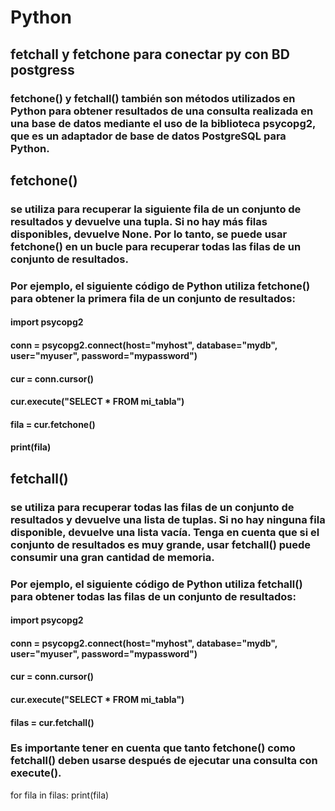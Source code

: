 # Python

## fetchall y fetchone para conectar py con BD postgress

### fetchone() y fetchall() también son métodos utilizados en Python para obtener resultados de una consulta realizada en una base de datos mediante el uso de la biblioteca psycopg2, que es un adaptador de base de datos PostgreSQL para Python.

## fetchone() 
### se utiliza para recuperar la siguiente fila de un conjunto de resultados y devuelve una tupla. Si no hay más filas disponibles, devuelve None. Por lo tanto, se puede usar fetchone() en un bucle para recuperar todas las filas de un conjunto de resultados.

### Por ejemplo, el siguiente código de Python utiliza fetchone() para obtener la primera fila de un conjunto de resultados:

#### import psycopg2

#### conn = psycopg2.connect(host="myhost", database="mydb", user="myuser", password="mypassword")
#### cur = conn.cursor()

#### cur.execute("SELECT * FROM mi_tabla")
#### fila = cur.fetchone()

#### print(fila)

## fetchall() 
### se utiliza para recuperar todas las filas de un conjunto de resultados y devuelve una lista de tuplas. Si no hay ninguna fila disponible, devuelve una lista vacía. Tenga en cuenta que si el conjunto de resultados es muy grande, usar fetchall() puede consumir una gran cantidad de memoria.

### Por ejemplo, el siguiente código de Python utiliza fetchall() para obtener todas las filas de un conjunto de resultados:

#### import psycopg2

#### conn = psycopg2.connect(host="myhost", database="mydb", user="myuser", password="mypassword")
#### cur = conn.cursor()

#### cur.execute("SELECT * FROM mi_tabla")
#### filas = cur.fetchall()

### Es importante tener en cuenta que tanto fetchone() como fetchall() deben usarse después de ejecutar una consulta con execute().

for fila in filas:
    print(fila)

